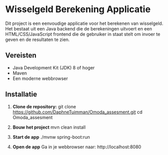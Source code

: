 # Wisselgeld Berekening Applicatie

Dit project is een eenvoudige applicatie voor het berekenen van wisselgeld. 
Het bestaat uit een Java backend die de berekeningen uitvoert en een HTML/CSS/JavaScript frontend die de gebruiker in staat stelt om invoer te geven en de resultaten te zien.

## Vereisten

- Java Development Kit (JDK) 8 of hoger
- Maven
- Een moderne webbrowser

## Installatie

1. **Clone  de repository:**
   git clone https://github.com/DaphneTuimman/Omoda_assesment.git
   cd Omoda_assesment
   
2. **Bouw het project**
   mvn clean install
   
3. **Start de app**
   ./mvnw spring-boot:run
   
4. **Open de app**
   Ga in je webbrowser naar: http://localhost:8080
